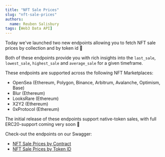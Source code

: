 ```yaml
---
title: "NFT Sale Prices"
slug: "nft-sale-prices"
authors:
  name: Reuben Salisbury
tags: [Web3 Data API]
---
```


Today we've launched two new endpoints allowing you to fetch NFT sale prices by collection and by token id 🤩

<!-- truncate -->

Both of these endpoints provide you with rich insights into the `last_sale`, `lowest_sale`, `highest_sale` and `average_sale` for a given timeframe.

These endpoints are supported across the following NFT Marketplaces:
- OpenSea (Ethereum, Polygon, Binance, Arbitrum, Avalanche, Optimism, Base)
- Blur (Ethereum)
- LooksRare (Ethereum)
- X2Y2 (Ethereum)
- 0xProtocol (Ethereum)

The initial release of these endpoints support native-token sales, with full ERC20-support coming very soon 🚀

Check-out the endpoints on our Swagger:

- [NFT Sale Prices by Contract](https://deep-index.moralis.io/api-docs-2.2/#/NFT/getNFTContractSalePrices)
- [NFT Sale Prices by Token ID](https://deep-index.moralis.io/api-docs-2.2/#/NFT/getNFTSalePrices)
